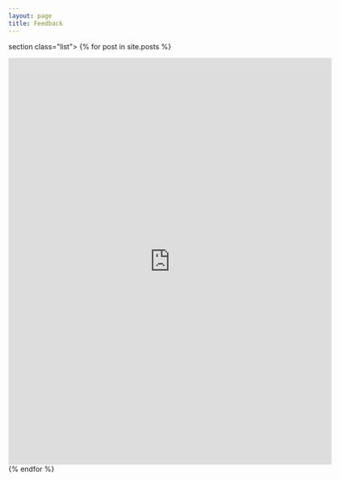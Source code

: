 ```yaml
---
layout: page
title: Feedback
---
```


section class="list">
    {% for post in site.posts %}
                    <div class="item ">
            <a class="url" href="https://jayesherlocked.github.io/2019/12/09/website-code/">
                <iframe src="https://docs.google.com/forms/d/e/1FAIpQLScDY5FtZ6LuGJqVHRCP78lL0NzILtNPIdWpP2iAzZMxr-KeAw/viewform?embedded=true" width="640" height="805" frameborder="0" marginheight="0" marginwidth="0">Loading…</iframe>
    </a>
      </div>
    {% endfor %}
</section>        
               
        
              
   
